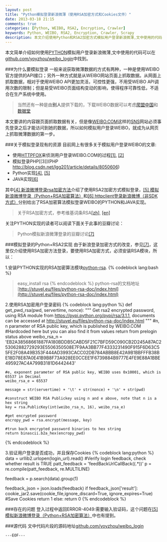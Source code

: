 ```yaml
---
layout: post
title: "Python模拟登录新浪微薄（使用RSA加密方式和Cookies文件）"
date: 2013-03-18 21:15
comments: true
categories: [Python, WEIBO, RSA2, Encryption, Crawler]
keywords: Python, WEIBO, RSA2, Encryption, Crawler, Scrapy
description: 本文介绍使用Python和RSA2加密方式模拟用户登录新浪微薄,文中使用的代码可以在https://github.com/yoyzhou/weibo_login中找到。
---
```


本文简单介绍如何使用[PYTHON](http://www.python.org/)模拟用户登录新浪微薄,文中使用的代码可以在[github.com/yoyzhou/weibo_login](https://github.com/yoyzhou/weibo_login)中找到。

###为什么要模拟登录
一般来说获取微薄数据的方式有两种，一种是使用WEIBO官方提供的API接口；另外一种方式就是从WEIBO网站页面上抓取数据。从网面上抓取数据，相对于使用WEIBO API更加灵活，可控性更强，不用受WEIBO API调用次数的限制；但是易受WEIBO页面结构变动的影响，使得程序可靠性低，不适合在生产系统中使用。

> 当然还有一种是由**别人**提供下载的，下载WEIBO数据可以考虑[爬盟中国](http://www.cnpameng.com/)和[数据堂](http://www.datatang.com/)

本文要讲的内容跟页面抓取数据有关，但是像[WEIBO.COM](weibo.com)这样的[SNS](http://en.wikipedia.org/wiki/SNS)网站必须事先登录之后才能访问到她的数据，所以如何模拟用户登录WEIBO，就成为从网页上抓取微薄数据的第一步。

###关于模拟登录现有的资源
目前网上有很多关于模拟用户登录WEIBO的文章:

+ 使用[HTTPFOX](https://addons.mozilla.org/en-us/firefox/addon/httpfox/)来侦测用户登录WEIBO.COM的过程[[1]](http://blog.csdn.net/yonglaixiazaide/article/details/7923468), [[2]](http://www.jishuziyuan.com/archive/supeercrsky/8016047.html)
+ 模拟登录PHP[[3]](PHP http://blog.csdn.net/lgg201/article/details/8050606)
+ Python实现[[4]](http://hi.baidu.com/enmzqbeadvfhiye/item/4018b4e7775cd3edfa42bad3), [[5]](http://www.cnblogs.com/mouse-coder/archive/2013/03/03/2941265.html)
+ JAVA实现[[6]](http://marspring.mobi/http-client-weibo/)

其中[[4] 新浪微博登录rsa加密方法](http://hi.baidu.com/enmzqbeadvfhiye/item/4018b4e7775cd3edfa42bad3)介绍了使用RSA2加密方式模拟登录，[[5] 模拟新浪微博登录（Python+RSA加密算法）](http://www.cnblogs.com/mouse-coder/archive/2013/03/03/2941265.html)和[[6] httpclient登录新浪微博（非SDK方式）](http://marspring.mobi/http-client-weibo/)分别给出了RSA加密算法模拟登录WEIBO的PYTHON和JAVA实现。

> 关于RSA加密方式，参考维基词条RSA[[zh]](http://zh.wikipedia.org/wiki/RSA%E5%8A%A0%E5%AF%86%E6%BC%94%E7%AE%97%E6%B3%95), [[en]](http://en.wikipedia.org/wiki/RSA)

关注PYTHON实现的读者可以阅读下面关于此事的豆瓣讨论：

> Python模拟新浪微薄登录的豆瓣讨论[[7]](http://www.douban.com/note/201767245/)

###模拟登录的Python+RSA2实现
由于新浪登录加密方式的改变，参见[[7]](http://www.douban.com/note/201767245/)，这里仅介绍使用RSA加密方法登录，要使用RSA加密方式，必须安装RSA模块，所以：
<!-- more -->
1.安装PYTHON实现的RSA加密算法模块[python-rsa](https://pypi.python.org/pypi/rsa/3.1.1).
{% codeblock  lang:bash %}
> easy_install rsa
{% endcodeblock %}
python-rsa的文档地址[http://stuvel.eu/files/python-rsa-doc/index.html](http://stuvel.eu/files/python-rsa-doc/index.html)

2.使用RSA加密用户登录密码
{% codeblock  lang:python %}
def get_pwd_rsa(pwd, servertime, nonce):
    """
        Get rsa2 encrypted password, using RSA module from https://pypi.python.org/pypi/rsa/3.1.1, documents can be accessed at 
        http://stuvel.eu/files/python-rsa-doc/index.html
    """
    #n, n parameter of RSA public key, which is published by WEIBO.COM
    #Hardcoded here but you can also find it from values return from prelogin status above
    weibo_rsa_n = 'EB2A38568661887FA180BDDB5CABD5F21C7BFD59C090CB2D245A87AC253062882729293E5506350508E7F9AA3BB77F4333231490F915F6D63C55FE2F08A49B353F444AD3993CACC02DB784ABBB8E42A9B1BBFFFB38BE18D78E87A0E41B9B8F73A928EE0CCEE1F6739884B9777E4FE9E88A1BBE495927AC4A799B3181D6442443'
    
    #e, exponent parameter of RSA public key, WEIBO uses 0x10001, which is 65537 in Decimal
    weibo_rsa_e = 65537
   
    message = str(servertime) + '\t' + str(nonce) + '\n' + str(pwd)
    
    #construct WEIBO RSA Publickey using n and e above, note that n is a hex string
    key = rsa.PublicKey(int(weibo_rsa_n, 16), weibo_rsa_e)
    
    #get encrypted password
    encropy_pwd = rsa.encrypt(message, key)

    #trun back encrypted password binaries to hex string
    return binascii.b2a_hex(encropy_pwd)
{% endcodeblock %}

3.验证用户登录是否成功，并且保存Cookies
{% codeblock  lang:python %}
 data = urllib2.urlopen(login_url).read()
 #Verify login feedback, check whether result is TRUE
 patt_feedback = 'feedBackUrlCallBack\((.*)\)'
 p = re.compile(patt_feedback, re.MULTILINE)
        
 feedback = p.search(data).group(1)
        
 feedback_json = json.loads(feedback)
 if feedback_json['result']:
 	cookie_jar2.save(cookie_file,ignore_discard=True, ignore_expires=True) #Save Cookies
 	return 1
 else:
 	return 0
{% endcodeblock %}

###存在的问题
登入过程中返回ERROR-4049:需要输入验证码，这个问题在[[5] 模拟新浪微博登录（Python+RSA加密算法）](http://www.cnblogs.com/mouse-coder/archive/2013/03/03/2941265.html)中也有提到。

###源代码
文中代码片段的源码地址[github.com/yoyzhou/weibo_login](https://github.com/yoyzhou/weibo_login)

`---EOF---`
